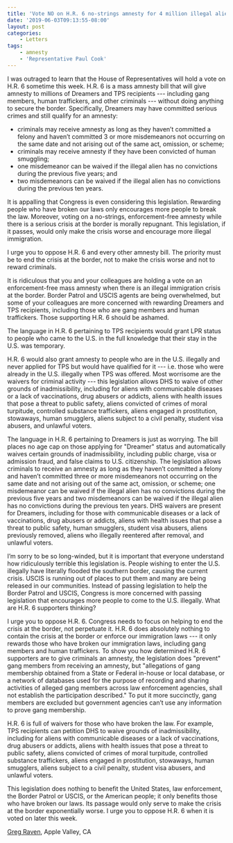```yaml
---
title: 'Vote NO on H.R. 6 no-strings amnesty for 4 million illegal aliens'
date: '2019-06-03T09:13:55-08:00'
layout: post
categories:
    - Letters
tags:
    - amnesty
    - 'Representative Paul Cook'
---
```


I was outraged to learn that the House of Representatives will hold a vote on H.R. 6 sometime this week. H.R. 6 is a mass amnesty bill that will give amnesty to millions of Dreamers and TPS recipients --- including gang members, human traffickers, and other criminals --- without doing anything to secure the border. Specifically, Dreamers may have committed serious crimes and still qualify for an amnesty:

- criminals may receive amnesty as long as they haven’t committed a felony and haven’t committed 3 or more misdemeanors not occurring on the same date and not arising out of the same act, omission, or scheme;
- criminals may receive amnesty if they have been convicted of human smuggling;
- one misdemeanor can be waived if the illegal alien has no convictions during the previous five years; and
- two misdemeanors can be waived if the illegal alien has no convictions during the previous ten years.

It is appalling that Congress is even considering this legislation. Rewarding people who have broken our laws only encourages more people to break the law. Moreover, voting on a no-strings, enforcement-free amnesty while there is a serious crisis at the border is morally repugnant. This legislation, if it passes, would only make the crisis worse and encourage more illegal immigration.

I urge you to oppose H.R. 6 and every other amnesty bill. The priority must be to end the crisis at the border, not to make the crisis worse and not to reward criminals.

It is ridiculous that you and your colleagues are holding a vote on an enforcement-free mass amnesty when there is an illegal immigration crisis at the border. Border Patrol and USCIS agents are being overwhelmed, but some of your colleagues are more concerned with rewarding Dreamers and TPS recipients, including those who are gang members and human traffickers. Those supporting H.R. 6 should be ashamed.

The language in H.R. 6 pertaining to TPS recipients would grant LPR status to people who came to the U.S. in the full knowledge that their stay in the U.S. was temporary.

H.R. 6 would also grant amnesty to people who are in the U.S. illegally and never applied for TPS but would have qualified for it --- i.e. those who were already in the U.S. illegally when TPS was offered. Most worrisome are the waivers for criminal activity --- this legislation allows DHS to waive of other grounds of inadmissibility, including for aliens with communicable diseases or a lack of vaccinations, drug abusers or addicts, aliens with health issues that pose a threat to public safety, aliens convicted of crimes of moral turpitude, controlled substance traffickers, aliens engaged in prostitution, stowaways, human smugglers, aliens subject to a civil penalty, student visa abusers, and unlawful voters.

The language in H.R. 6 pertaining to Dreamers is just as worrying. The bill places no age cap on those applying for "Dreamer" status and automatically waives certain grounds of inadmissibility, including public charge, visa or admission fraud, and false claims to U.S. citizenship. The legislation allows criminals to receive an amnesty as long as they haven’t committed a felony and haven’t committed three or more misdemeanors not occurring on the same date and not arising out of the same act, omission, or scheme; one misdemeanor can be waived if the illegal alien has no convictions during the previous five years and two misdemeanors can be waived if the illegal alien has no convictions during the previous ten years. DHS waivers are present for Dreamers, including for those with communicable diseases or a lack of vaccinations, drug abusers or addicts, aliens with health issues that pose a threat to public safety, human smugglers, student visa abusers, aliens previously removed, aliens who illegally reentered after removal, and unlawful voters.

I’m sorry to be so long-winded, but it is important that everyone understand how ridiculously terrible this legislation is. People wishing to enter the U.S. illegally have literally flooded the southern border, causing the current crisis. USCIS is running out of places to put them and many are being released in our communities. Instead of passing legislation to help the Border Patrol and USCIS, Congress is more concerned with passing legislation that encourages more people to come to the U.S. illegally. What are H.R. 6 supporters thinking?

I urge you to oppose H.R. 6. Congress needs to focus on helping to end the crisis at the border, not perpetuate it. H.R. 6 does absolutely nothing to contain the crisis at the border or enforce our immigration laws --- it only rewards those who have broken our immigration laws, including gang members and human traffickers. To show you how determined H.R. 6 supporters are to give criminals an amnesty, the legislation does "prevent" gang members from receiving an amnesty, but "allegations of gang membership obtained from a State or Federal in-house or local database, or a network of databases used for the purpose of recording and sharing activities of alleged gang members across law enforcement agencies, shall not establish the participation described." To put it more succinctly, gang members are excluded but government agencies can’t use any information to prove gang membership.

H.R. 6 is full of waivers for those who have broken the law. For example, TPS recipients can petition DHS to waive grounds of inadmissibility, including for aliens with communicable diseases or a lack of vaccinations, drug abusers or addicts, aliens with health issues that pose a threat to public safety, aliens convicted of crimes of moral turpitude, controlled substance traffickers, aliens engaged in prostitution, stowaways, human smugglers, aliens subject to a civil penalty, student visa abusers, and unlawful voters.

This legislation does nothing to benefit the United States, law enforcement, the Border Patrol or USCIS, or the American people; it only benefits those who have broken our laws. Its passage would only serve to make the crisis at the border exponentially worse. I urge you to oppose H.R. 6 when it is voted on later this week.

[Greg Raven](https://www.gregraven.org/), Apple Valley, CA